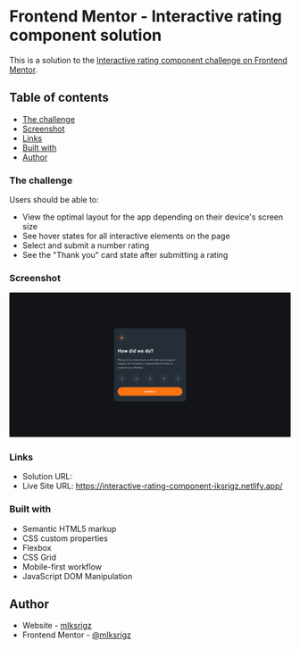 # Frontend Mentor - Interactive rating component solution

This is a solution to the [Interactive rating component challenge on Frontend Mentor](https://www.frontendmentor.io/challenges/interactive-rating-component-koxpeBUmI).

## Table of contents

- [The challenge](#the-challenge)
- [Screenshot](#screenshot)
- [Links](#links)
- [Built with](#built-with)
- [Author](#author)

### The challenge

Users should be able to:

- View the optimal layout for the app depending on their device's screen size
- See hover states for all interactive elements on the page
- Select and submit a number rating
- See the "Thank you" card state after submitting a rating

### Screenshot

![](./images/screenshot.png)

### Links

- Solution URL: 
- Live Site URL: https://interactive-rating-component-iksrigz.netlify.app/
### Built with

- Semantic HTML5 markup
- CSS custom properties
- Flexbox
- CSS Grid
- Mobile-first workflow
- JavaScript DOM Manipulation

## Author

- Website - [mIksrigz](https://github.com/mIksrigz)
- Frontend Mentor - [@mIksrigz](https://www.frontendmentor.io/profile/mIksrigz)
